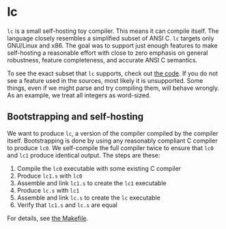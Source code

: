 # lc

`lc` is a small self-hosting toy compiler. This means it can compile itself. The
language closely resembles a simplified subset of ANSI C. `lc` targets only
GNU/Linux and x86. The goal was to support just enough features to make
self-hosting a reasonable effort with close to zero emphasis on general
robustness, feature completeness, and accurate ANSI C semantics.

To see the exact subset that `lc` supports, check out [the code](lc.c). If you
do not see a feature used in the sources, most likely it is unsupported. Some
things, even if we might parse and try compiling them, will behave wrongly. As
an example, we treat all integers as word-sized.

## Bootstrapping and self-hosting

We want to produce `lc`, a version of the compiler compiled by the compiler
itself. Bootstrapping is done by using any reasonably compliant C compiler to
produce `lc0`. We self-compile the full compiler twice to ensure that `lc0` and
`lc1` produce identical output. The steps are these:

1. Compile the `lc0` executable with some existing C compiler
2. Produce `lc1.s` with `lc0`
3. Assemble and link `lc1.s` to create the `lc1` executable
4. Produce `lc.s` with `lc1`
5. Assemble and link `lc.s` to create the `lc` executable
6. Verify that `lc1.s` and `lc.s` are equal

For details, see [the Makefile](Makefile).

